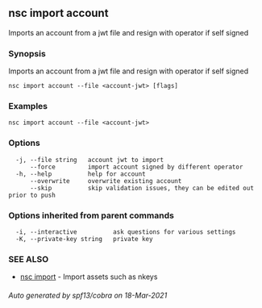 ## nsc import account

Imports an account from a jwt file and resign with operator if self signed

### Synopsis

Imports an account from a jwt file and resign with operator if self signed

```
nsc import account --file <account-jwt> [flags]
```

### Examples

```
nsc import account --file <account-jwt>
```

### Options

```
  -j, --file string   account jwt to import
      --force         import account signed by different operator
  -h, --help          help for account
      --overwrite     overwrite existing account
      --skip          skip validation issues, they can be edited out prior to push
```

### Options inherited from parent commands

```
  -i, --interactive          ask questions for various settings
  -K, --private-key string   private key
```

### SEE ALSO

* [nsc import](nsc_import.md)	 - Import assets such as nkeys

###### Auto generated by spf13/cobra on 18-Mar-2021
